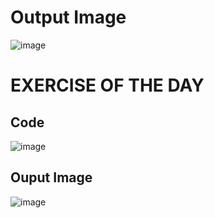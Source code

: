 # Output Image
![image](https://user-images.githubusercontent.com/79815768/118934238-b9401500-b97c-11eb-97df-25269b00e9eb.png)

# EXERCISE OF THE DAY
## Code
![image](https://user-images.githubusercontent.com/79815768/118934570-120fad80-b97d-11eb-93d9-201d9e1a44fb.png)
## Ouput Image
![image](https://user-images.githubusercontent.com/79815768/118934714-3cfa0180-b97d-11eb-9f91-a16a2bdba891.png)
